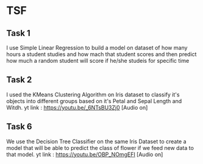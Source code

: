 # TSF
## Task 1
I use Simple Linear Regression to build a model on dataset of how many hours a student studies and how mach that student scores and then predict how much a random student will score if he/she studeis for specific time

## Task 2
I used the KMeans Clustering Algorithm on Iris dataset to classify it's objects into different groups based on it's Petal and Sepal Length and Witdh. 
yt link : https://youtu.be/_6NTsBU3Zj0 [Audio on]

## Task 6
We use the Decision Tree Classifier on the same Iris Dataset to create a model that will be able to predict the class of flower if we feed new data to that model.
yt link : https://youtu.be/OBP_NOmgEFI [Audio on]
